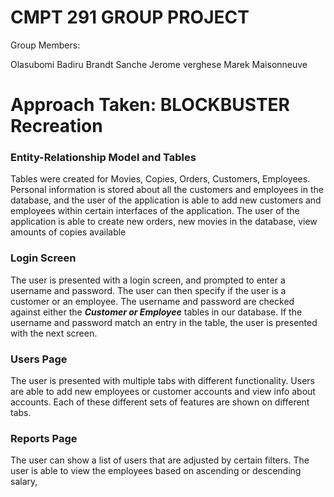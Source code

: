 # CMPT 291 GROUP PROJECT
Group Members:

Olasubomi Badiru
Brandt Sanche 
Jerome verghese
Marek Maisonneuve


# Approach Taken: BLOCKBUSTER Recreation
### Entity-Relationship Model and Tables
Tables were created for Movies, Copies, Orders, Customers, Employees.
Personal information is stored about all the customers and employees in the database, and the user of the application is able to add new customers and employees within certain interfaces of the application.
The user of the application is able to create new orders, new movies in the database, view amounts of copies available

### Login Screen
The user is presented with a login screen, and prompted to enter a username and password. The user can then specify if the user is a customer or an employee. The username and password are checked against either the ***Customer or Employee*** tables in our database. If the username and password match an entry in the table, the user is presented with the next screen.

### Users Page
The user is presented with multiple tabs with different functionality. Users are able to add new employees or customer accounts and view info about accounts. Each of these different sets of features are shown on different tabs.
### Reports Page
The user can show a list of users that are adjusted by certain filters. The user is able to view the employees based on ascending or descending salary, 
